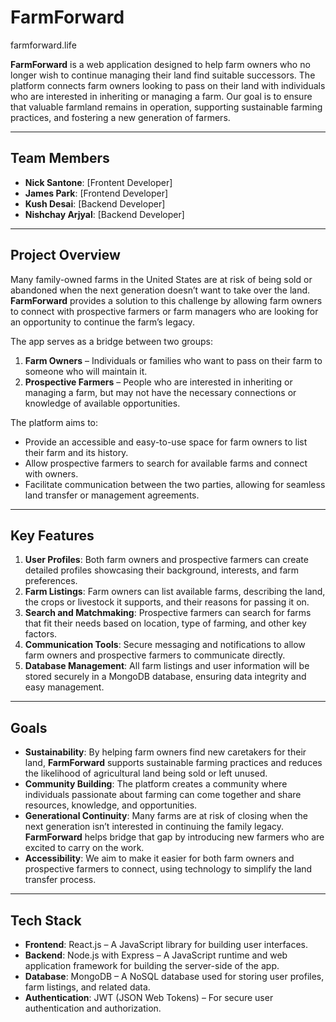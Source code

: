 # FarmForward
farmforward.life

**FarmForward** is a web application designed to help farm owners who no longer wish to continue managing their land find suitable successors. The platform connects farm owners looking to pass on their land with individuals who are interested in inheriting or managing a farm. Our goal is to ensure that valuable farmland remains in operation, supporting sustainable farming practices, and fostering a new generation of farmers.

---

## Team Members

- **Nick Santone**: [Frontent Developer]
- **James Park**: [Frontend Developer]
- **Kush Desai**: [Backend Developer]
- **Nishchay Arjyal**: [Backend Developer]

---

## Project Overview

Many family-owned farms in the United States are at risk of being sold or abandoned when the next generation doesn’t want to take over the land. **FarmForward** provides a solution to this challenge by allowing farm owners to connect with prospective farmers or farm managers who are looking for an opportunity to continue the farm’s legacy.

The app serves as a bridge between two groups:
1. **Farm Owners** – Individuals or families who want to pass on their farm to someone who will maintain it.
2. **Prospective Farmers** – People who are interested in inheriting or managing a farm, but may not have the necessary connections or knowledge of available opportunities.

The platform aims to:
- Provide an accessible and easy-to-use space for farm owners to list their farm and its history.
- Allow prospective farmers to search for available farms and connect with owners.
- Facilitate communication between the two parties, allowing for seamless land transfer or management agreements.

---

## Key Features

1. **User Profiles**: Both farm owners and prospective farmers can create detailed profiles showcasing their background, interests, and farm preferences.
2. **Farm Listings**: Farm owners can list available farms, describing the land, the crops or livestock it supports, and their reasons for passing it on.
3. **Search and Matchmaking**: Prospective farmers can search for farms that fit their needs based on location, type of farming, and other key factors.
4. **Communication Tools**: Secure messaging and notifications to allow farm owners and prospective farmers to communicate directly.
5. **Database Management**: All farm listings and user information will be stored securely in a MongoDB database, ensuring data integrity and easy management.

---

## Goals

- **Sustainability**: By helping farm owners find new caretakers for their land, **FarmForward** supports sustainable farming practices and reduces the likelihood of agricultural land being sold or left unused.
- **Community Building**: The platform creates a community where individuals passionate about farming can come together and share resources, knowledge, and opportunities.
- **Generational Continuity**: Many farms are at risk of closing when the next generation isn’t interested in continuing the family legacy. **FarmForward** helps bridge that gap by introducing new farmers who are excited to carry on the work.
- **Accessibility**: We aim to make it easier for both farm owners and prospective farmers to connect, using technology to simplify the land transfer process.

---

## Tech Stack

- **Frontend**: React.js – A JavaScript library for building user interfaces.
- **Backend**: Node.js with Express – A JavaScript runtime and web application framework for building the server-side of the app.
- **Database**: MongoDB – A NoSQL database used for storing user profiles, farm listings, and related data.
- **Authentication**: JWT (JSON Web Tokens) – For secure user authentication and authorization.
